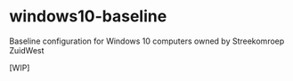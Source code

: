 # windows10-baseline
Baseline configuration for Windows 10 computers owned by Streekomroep ZuidWest

[WIP]
